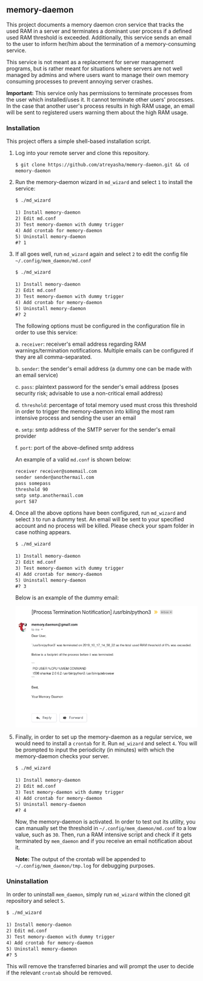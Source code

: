 ## memory-daemon

This project documents a memory daemon cron service that tracks the used RAM in a server and terminates a dominant user process if a defined used RAM threshold is exceeded. Additionally, this service sends an email to the user to inform her/him about the termination of a memory-consuming service.

This service is not meant as a replacement for server management programs, but is rather meant for situations where servers are not well managed by admins and where users want to manage their own memory consuming processes to prevent annoying server crashes.

**Important:** This service only has permissions to terminate processes from the user which installed/uses it. It cannot terminate other users' processes. In the case that another user's process results in high RAM usage, an email will be sent to registered users warning them about the high RAM usage.

### Installation

This project offers a simple shell-based installation script.

1. Log into your remote server and clone this repository.

    ```shell
    $ git clone https://github.com/atreyasha/memory-daemon.git && cd memory-daemon
    ```
    
2. Run the memory-daemon wizard in `md_wizard` and select `1` to install the service:

    ```
    $ ./md_wizard

    1) Install memory-daemon
    2) Edit md.conf
    3) Test memory-daemon with dummy trigger
    4) Add crontab for memory-daemon
    5) Uninstall memory-daemon
    #? 1
    ```

3. If all goes well, run `md_wizard` again and select `2` to edit the config file `~/.config/mem_daemon/md.conf`

    ```
    $ ./md_wizard

    1) Install memory-daemon
    2) Edit md.conf
    3) Test memory-daemon with dummy trigger
    4) Add crontab for memory-daemon
    5) Uninstall memory-daemon
    #? 2
    ```

    The following options must be configured in the configuration file in order to use this service:

    a. `receiver`: receiver's email address regarding RAM warnings/termination notifications. Multiple emails can be configured if they are all comma-separated.

    b. `sender`: the sender's email address (a dummy one can be made with an email service)

    c. `pass`: plaintext password for the sender's email address (poses security risk; advisable to use a non-critical email address)

    d. `threshold`: percentage of total memory used must cross this threshold in order to trigger the memory-daemon into killing the most ram intensive process and sending the user an email

    e. `smtp`: smtp address of the SMTP server for the sender's email provider

    f. `port`: port of the above-defined smtp address

    An example of a valid `md.conf` is shown below:

    ```
    receiver receiver@somemail.com
    sender sender@anothermail.com
    pass somepass
    threshold 90
    smtp smtp.anothermail.com
    port 587
    ```

4. Once all the above options have been configured, run `md_wizard` and select `3` to run a dummy test. An email will be sent to your specified account and no process will be killed. Please check your spam folder in case nothing appears.

    ```
    $ ./md_wizard

    1) Install memory-daemon
    2) Edit md.conf
    3) Test memory-daemon with dummy trigger
    4) Add crontab for memory-daemon
    5) Uninstall memory-daemon
    #? 3
    ```

    Below is an example of the dummy email:
    
    <kbd>
    <img src="/img/screenshot.png" width="600">
    </kbd>

5. Finally, in order to set up the memory-daemon as a regular service, we would need to install a `crontab` for it. Run `md_wizard` and select `4`. You will be prompted to input the periodicity (in minutes) with which the memory-daemon checks your server. 

    ```
    $ ./md_wizard

    1) Install memory-daemon
    2) Edit md.conf
    3) Test memory-daemon with dummy trigger
    4) Add crontab for memory-daemon
    5) Uninstall memory-daemon
    #? 4
    ```

    Now, the memory-daemon is activated. In order to test out its utility, you can manually set the threshold in `~/.config/mem_daemon/md.conf` to a low value, such as `30`. Then, run a RAM intensive script and check if it gets terminated by `mem_daemon` and if you receive an email notification about it.

    **Note:** The output of the crontab will be appended to `~/.config/mem_daemon/tmp.log` for debugging purposes.

### Uninstallation

In order to uninstall `mem_daemon`, simply run `md_wizard` within the cloned git repository and select `5`.

```
$ ./md_wizard

1) Install memory-daemon
2) Edit md.conf
3) Test memory-daemon with dummy trigger
4) Add crontab for memory-daemon
5) Uninstall memory-daemon
#? 5
```

This will remove the transferred binaries and will prompt the user to decide if the relevant `crontab` should be removed.
